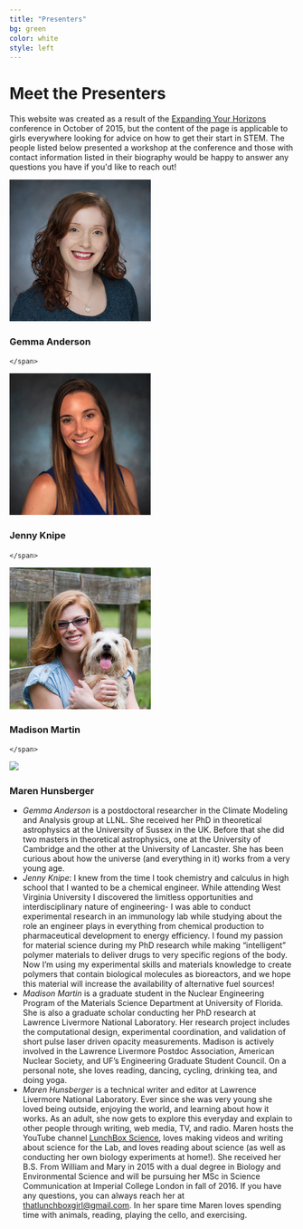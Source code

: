 ```yaml
---
title: "Presenters"
bg: green
color: white
style: left
---
```


# Meet the Presenters

This website was created as a result of the <a href="http://www.eyhn.org/">Expanding Your Horizons</a> conference in October of 2015, but the content of the page is applicable to girls everywhere looking for advice on how to get their start in STEM. The people listed below presented a workshop at the conference and those with contact information listed in their biography would be happy to answer any questions you have if you'd like to reach out!

<div id="mainwrapper">
<!-- Image Caption 1 -->
<div id="box-1" class="box">
<img id="image-1" src="img/presenters/gemma_cropped.jpg"/>
    <span class="caption fade-caption">
      <h3>Gemma Anderson</h3>
      <p>
      </p>

    </span>
</div>
<div id="box-1" class="box">
<img id="image-1" src="img/presenters/jenny_cropped.jpg"/>
    <span class="caption fade-caption">
      <h3>Jenny Knipe</h3>
      <p>
      </p>

    </span>
</div>
<div id="box-1" class="box">
<img id="image-1" src="img/presenters/madison_cropped.jpg"/>
    <span class="caption fade-caption">
      <h3>Madison Martin</h3>
      <p>
      </p>

    </span>
</div>
<div id="box-1" class="box">
<img id="image-1" src="img/presenters/maren.jpg"/>
    <span class="caption fade-caption">
      <h3>Maren Hunsberger</h3>
      <p>
      </p>
    </span>
</div>
<!--
<div id="box-1" class="box">
<img id="image-1" src="img/henrietta_leavitt.jpg"/>
    <span class="caption fade-caption">
      <h3>Henrietta Leavitt</h3>
      <p>
      </p>

    </span>
</div>
<div id="box-1" class="box">
<img id="image-1" src="img/hedy_lamar.jpg"/>
    <span class="caption fade-caption">
      <h3>Hedy Lamar</h3>
      <p>
      </p>
    </span>
</div>
-->
</div>

- _Gemma Anderson_ is a postdoctoral researcher in the Climate Modeling and Analysis group at LLNL. She received her PhD in theoretical astrophysics at the University of Sussex in the UK. Before that she did two masters in theoretical astrophysics, one at the University of Cambridge and the other at the University of Lancaster. She has been curious about how the universe (and everything in it) works from a very young age.
- _Jenny Knipe_: I knew from the time I took chemistry and calculus in high school that I wanted to be a chemical engineer. While attending West Virginia University I discovered the limitless opportunities and interdisciplinary nature of engineering- I was able to conduct experimental research in an immunology lab while studying about the role an engineer plays in everything from chemical production to pharmaceutical development to energy efficiency. I found my passion for material science during my PhD research while making “intelligent” polymer materials to deliver drugs to very specific regions of the body. Now I’m using my experimental skills and materials knowledge to create polymers that contain biological molecules as bioreactors, and we hope this material will increase the availability of alternative fuel sources!
- _Madison Martin_ is a graduate student in the Nuclear Engineering Program of the Materials Science Department at University of Florida. She is also a graduate scholar conducting her PhD research at Lawrence Livermore National Laboratory. Her research project includes the computational design, experimental coordination, and validation of short pulse laser driven opacity measurements. Madison is actively involved in the Lawrence Livermore Postdoc Association, American Nuclear Society, and UF’s Engineering Graduate Student Council. On a personal note, she loves reading, dancing, cycling, drinking tea, and doing yoga.
- _Maren Hunsberger_ is a technical writer and editor at Lawrence Livermore National Laboratory. Ever since she was very young she loved being outside, enjoying the world, and learning about how it works. As an adult, she now gets to explore this everyday and explain to other people through writing, web media, TV, and radio. Maren hosts the YouTube channel [LunchBox Science](https://www.youtube.com/user/LunchBoxScience), loves making videos and writing about science for the Lab, and loves reading about science (as well as conducting her own biology experiments at home!). She received her B.S. From William and Mary in 2015 with a dual degree in Biology and Environmental Science and will be pursuing her MSc in Science Communication at Imperial College London in fall of 2016. If you have any questions, you can always reach her at [thatlunchboxgirl@gmail.com](mailto:thatlunchboxgirl@gmail.com). In her spare time Maren loves spending time with animals, reading, playing the cello, and exercising. 
